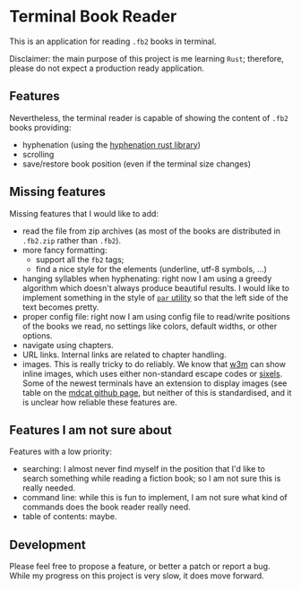 # Terminal Book Reader

This is an application for reading `.fb2` books in terminal.

Disclaimer: the main purpose of this project is me learning `Rust`; therefore,
please do not expect a production ready application.

## Features
Nevertheless, the terminal reader is capable of showing the content of `.fb2`
books providing:
  - hyphenation (using the
    [hyphenation rust library](https://github.com/tapeinosyne/hyphenation))
  - scrolling
  - save/restore book position (even if the terminal size changes)

## Missing features
Missing features that I would like to add:
  - read the file from zip archives (as most of the books are distributed
    in `.fb2.zip` rather than `.fb2`).
  - more fancy formatting:
    * support all the `fb2` tags;
    * find a nice style for the elements (underline, utf-8 symbols, ...)
  - hanging syllables when hyphenating: right now I am using a greedy algorithm
    which doesn't always produce beautiful results.
    I would like to implement something in the style of
    [`par` utility](https://en.wikipedia.org/wiki/Par_(command)) so that
    the left side of the text becomes pretty.
  - proper config file: right now I am using config file to read/write
    positions of the books we read, no settings like
    colors, default widths, or other options.
  - navigate using chapters.
  - URL links.  Internal links are related to chapter handling.
  - images. This is really tricky to do reliably.  We know that
    [w3m](https://github.com/tats/w3m/) can show inline images, which uses
    either non-standard escape codes or [sixels](https://en.wikipedia.org/wiki/Sixel).
    Some of the newest terminals have an extension to display images (see
    table on the [mdcat github page](https://github.com/lunaryorn/mdcat),
    but neither of this is standardised, and it is unclear how reliable these
    features are.


## Features I am not sure about
Features with a low priority:
  - searching: I almost never find myself in the position that I'd like to
    search something while reading a fiction book; so I am not sure this is
    really needed.
  - command line: while this is fun to implement, I am not sure what kind of
    commands does the book reader really need.
  - table of contents: maybe.


## Development
Please feel free to propose a feature, or better a patch or report a bug.
While my progress on this project is very slow, it does move forward.
